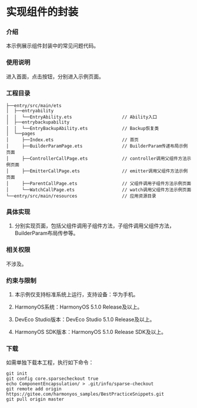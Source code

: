 # 实现组件的封装

### 介绍

本示例展示组件封装中的常见问题代码。

### 使用说明

进入首面，点击按钮，分别进入示例页面。

### 工程目录

```
├──entry/src/main/ets
│  ├──entryability
│  │  └──EntryAbility.ets                   // Ability入口
│  ├──entrybackupability
│  │  └──EntryBackupAbility.ets             // Backup恢复类
│  └──pages
│     ├──Index.ets                          // 首页
│     ├──BuilderParamPage.ets               // BuilderParam传递布局示例页面
│     ├──ControllerCallPage.ets             // controller调用父组件方法示例页面
│     ├──EmitterCallPage.ets                // emitter调用父组件方法示例页面
│     ├──ParentCallPage.ets                 // 父组件调用子组件方法示例页面
│     └──WatchCallPage.ets                  // watch调用父组件方法示例页面
└──entry/src/main/resources                 // 应用资源目录
```

### 具体实现

1. 分别实现页面，包括父组件调用子组件方法，子组件调用父组件方法，BuilderParam布局传参等。

### 相关权限

不涉及。

### 约束与限制

1. 本示例仅支持标准系统上运行，支持设备：华为手机。

2. HarmonyOS系统：HarmonyOS 5.1.0 Release及以上。

3. DevEco Studio版本：DevEco Studio 5.1.0 Release及以上。

4. HarmonyOS SDK版本：HarmonyOS 5.1.0 Release SDK及以上。

### 下载

如需单独下载本工程，执行如下命令：
```
git init
git config core.sparsecheckout true
echo ComponentEncapsulation/ > .git/info/sparse-checkout
git remote add origin https://gitee.com/harmonyos_samples/BestPracticeSnippets.git
git pull origin master
```
